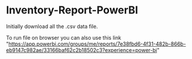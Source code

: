 # Inventory-Report-PowerBI

Initially download all the .csv data file.

To run file on browser you can also use this link "https://app.powerbi.com/groups/me/reports/7e38fbd6-4f31-482b-866b-eb9147c982ae/33166baf62c2b18502c3?experience=power-bi"

